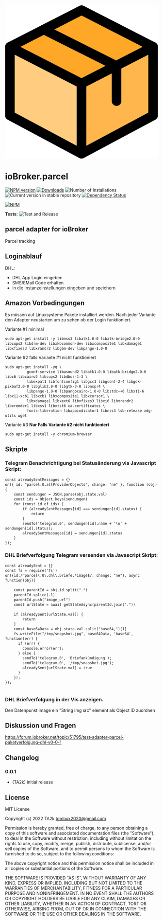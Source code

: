 ![Logo](admin/parcel.png)

# ioBroker.parcel

[![NPM version](https://img.shields.io/npm/v/iobroker.parcel.svg)](https://www.npmjs.com/package/iobroker.parcel)
[![Downloads](https://img.shields.io/npm/dm/iobroker.parcel.svg)](https://www.npmjs.com/package/iobroker.parcel)
![Number of Installations](https://iobroker.live/badges/parcel-installed.svg)
![Current version in stable repository](https://iobroker.live/badges/parcel-stable.svg)
[![Dependency Status](https://img.shields.io/david/TA2k/iobroker.parcel.svg)](https://david-dm.org/TA2k/iobroker.parcel)

[![NPM](https://nodei.co/npm/iobroker.parcel.png?downloads=true)](https://nodei.co/npm/iobroker.parcel/)

**Tests:** ![Test and Release](https://github.com/TA2k/ioBroker.parcel/workflows/Test%20and%20Release/badge.svg)

## parcel adapter for ioBroker

Parcel tracking

## Loginablauf

DHL:

* DHL App Login eingeben
* SMS/EMail Code erhalten
* In die Instanzeinstellungen eingeben und speichern

## Amazon Vorbedingungen

Es müssen auf Linuxsysteme Pakete installiert werden.
Nach jeder Variante den Adapter neustarten um zu sehen ob der Login funktioniert.

Variante #1 minimal

```
sudo apt-get install -y libnss3 libatk1.0-0 libatk-bridge2.0-0 libcups2 libdrm-dev libxkbcommon-dev libxcomposite1 libxdamage1 libxfixes3 libxrandr2 libgbm-dev libpango-1.0-0
```

Variante #2 falls Variante #1 nicht funktioniert

```
sudo apt-get install -yq \
          gconf-service libasound2 libatk1.0-0 libatk-bridge2.0-0 libc6 libcairo2 libcups2 libdbus-1-3 \
          libexpat1 libfontconfig1 libgcc1 libgconf-2-4 libgdk-pixbuf2.0-0 libglib2.0-0 libgtk-3-0 libnspr4 \
          libpango-1.0-0 libpangocairo-1.0-0 libstdc++6 libx11-6 libx11-xcb1 libxcb1 libxcomposite1 libxcursor1 \
          libxdamage1 libxext6 libxfixes3 libxi6 libxrandr2 libxrender1 libxss1 libxtst6 ca-certificates \
          fonts-liberation libappindicator1 libnss3 lsb-release xdg-utils wget
 ```

Variante #3 **Nur Falls Variante #2 nicht funktioniert**

```
sudo apt-get install -y chromium-browser
```

## Skripte

### Telegram Benachrichtigung bei Statusänderung  via Javascript Skript:

```
const alreadySentMessages = {}
on({ id: "parcel.0.allProviderObjects", change: "ne" }, function (obj) {
    const sendungen = JSON.parse(obj.state.val)
    const ids = Object.keys(sendungen)
    for (const id of ids) {
        if (alreadySentMessages[id] === sendungen[id].status) {
            return
        }
        sendTo('telegram.0', sendungen[id].name + '\n' + sendungen[id].status);
        alreadySentMessages[id] = sendungen[id].status
    }
});
```

### DHL Briefverfolgung Telegram versenden via Javascript Skript:

```
const alreadySent = {}
const fs = require('fs')
on({id:/^parcel\.0\.dhl\.briefe.*image$/, change: "ne"}, async function(obj){

    const parentId = obj.id.split(".")
    parentId.splice(-1)
    parentId.push("image_url")
    const urlState = await getStateAsync(parentId.join("."))

    if (alreadySent[urlState.val]) {
        return
    }
    const base64Data = obj.state.val.split("base64,")[1]
    fs.writeFile("/tmp/snapshot.jpg", base64Data, 'base64', function(err) {
      if (err) {
        console.error(err);
      } else {
        sendTo('telegram.0', 'Briefankündigung');
        sendTo('telegram.0', '/tmp/snapshot.jpg');
        alreadySent[urlState.val] = true
      }
    });
});
 

```

### DHL Briefverfolgung in der Vis anzeigen.

Den Datenpunkt image ein "String img src" element als Object ID zuordnen

## Diskussion und Fragen

<https://forum.iobroker.net/topic/51795/test-adapter-parcel-paketverfolgung-dhl-v0-0-1>

## Changelog

### 0.0.1

* (TA2k) initial release

## License

MIT License

Copyright (c) 2022 TA2k <tombox2020@gmail.com>

Permission is hereby granted, free of charge, to any person obtaining a copy
of this software and associated documentation files (the "Software"), to deal
in the Software without restriction, including without limitation the rights
to use, copy, modify, merge, publish, distribute, sublicense, and/or sell
copies of the Software, and to permit persons to whom the Software is
furnished to do so, subject to the following conditions:

The above copyright notice and this permission notice shall be included in all
copies or substantial portions of the Software.

THE SOFTWARE IS PROVIDED "AS IS", WITHOUT WARRANTY OF ANY KIND, EXPRESS OR
IMPLIED, INCLUDING BUT NOT LIMITED TO THE WARRANTIES OF MERCHANTABILITY,
FITNESS FOR A PARTICULAR PURPOSE AND NONINFRINGEMENT. IN NO EVENT SHALL THE
AUTHORS OR COPYRIGHT HOLDERS BE LIABLE FOR ANY CLAIM, DAMAGES OR OTHER
LIABILITY, WHETHER IN AN ACTION OF CONTRACT, TORT OR OTHERWISE, ARISING FROM,
OUT OF OR IN CONNECTION WITH THE SOFTWARE OR THE USE OR OTHER DEALINGS IN THE
SOFTWARE.
